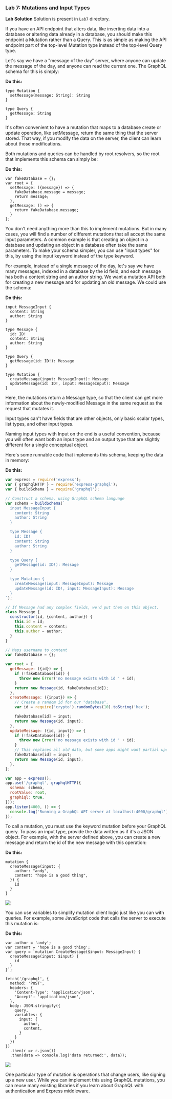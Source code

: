 ﻿### Lab 7:  Mutations and Input Types

**Lab Solution** Solution is present in `Lab7` directory.

If you have an API endpoint that alters data, like inserting data into a database or altering data already in a database, you should make this endpoint a Mutation rather than a Query. This is as simple as making the API endpoint part of the top-level Mutation type instead of the top-level Query type.

Let's say we have a "message of the day" server, where anyone can update the message of the day, and anyone can read the current one. The GraphQL schema for this is simply:

**Do this:**

```
type Mutation {
  setMessage(message: String): String
}

type Query {
  getMessage: String
}

```

It's often convenient to have a mutation that maps to a database create or update operation, like setMessage, return the same thing that the server stored. That way, if you modify the data on the server, the client can learn about those modifications.

Both mutations and queries can be handled by root resolvers, so the root that implements this schema can simply be:

**Do this:**

```
var fakeDatabase = {};
var root = {
  setMessage: ({message}) => {
    fakeDatabase.message = message;
    return message;
  },
  getMessage: () => {
    return fakeDatabase.message;
  }
};
```

You don't need anything more than this to implement mutations. But in many cases, you will find a number of different mutations that all accept the same input parameters. A common example is that creating an object in a database and updating an object in a database often take the same parameters. To make your schema simpler, you can use "input types" for this, by using the input keyword instead of the type keyword.

For example, instead of a single message of the day, let's say we have many messages, indexed in a database by the id field, and each message has both a content string and an author string. We want a mutation API both for creating a new message and for updating an old message. We could use the schema:

**Do this:**

```
input MessageInput {
  content: String
  author: String
}

type Message {
  id: ID!
  content: String
  author: String
}

type Query {
  getMessage(id: ID!): Message
}

type Mutation {
  createMessage(input: MessageInput): Message
  updateMessage(id: ID!, input: MessageInput): Message
}
```

Here, the mutations return a Message type, so that the client can get more information about the newly-modified Message in the same request as the request that mutates it.

Input types can't have fields that are other objects, only basic scalar types, list types, and other input types.

Naming input types with Input on the end is a useful convention, because you will often want both an input type and an output type that are slightly different for a single conceptual object.

Here's some runnable code that implements this schema, keeping the data in memory:

**Do this:**

```javascript
var express = require('express');
var { graphqlHTTP } = require('express-graphql');
var { buildSchema } = require('graphql');

// Construct a schema, using GraphQL schema language
var schema = buildSchema(`
  input MessageInput {
    content: String
    author: String
  }

  type Message {
    id: ID!
    content: String
    author: String
  }

  type Query {
    getMessage(id: ID!): Message
  }

  type Mutation {
    createMessage(input: MessageInput): Message
    updateMessage(id: ID!, input: MessageInput): Message
  }
`);

// If Message had any complex fields, we'd put them on this object.
class Message {
  constructor(id, {content, author}) {
    this.id = id;
    this.content = content;
    this.author = author;
  }
}

// Maps username to content
var fakeDatabase = {};

var root = {
  getMessage: ({id}) => {
    if (!fakeDatabase[id]) {
      throw new Error('no message exists with id ' + id);
    }
    return new Message(id, fakeDatabase[id]);
  },
  createMessage: ({input}) => {
    // Create a random id for our "database".
    var id = require('crypto').randomBytes(10).toString('hex');

    fakeDatabase[id] = input;
    return new Message(id, input);
  },
  updateMessage: ({id, input}) => {
    if (!fakeDatabase[id]) {
      throw new Error('no message exists with id ' + id);
    }
    // This replaces all old data, but some apps might want partial update.
    fakeDatabase[id] = input;
    return new Message(id, input);
  },
};

var app = express();
app.use('/graphql', graphqlHTTP({
  schema: schema,
  rootValue: root,
  graphiql: true,
}));
app.listen(4000, () => {
  console.log('Running a GraphQL API server at localhost:4000/graphql');
});
```

To call a mutation, you must use the keyword mutation before your GraphQL query. To pass an input type, provide the data written as if it's a JSON object. For example, with the server defined above, you can create a new message and return the id of the new message with this operation:

**Do this:**

```
mutation {
  createMessage(input: {
    author: "andy",
    content: "hope is a good thing",
  }) {
    id
  }
}
```

![](./images/7.png)

You can use variables to simplify mutation client logic just like you can with queries. For example, some JavaScript code that calls the server to execute this mutation is:

**Do this:**

```
var author = 'andy';
var content = 'hope is a good thing';
var query = `mutation CreateMessage($input: MessageInput) {
  createMessage(input: $input) {
    id
  }
}`;

fetch('/graphql', {
  method: 'POST',
  headers: {
    'Content-Type': 'application/json',
    'Accept': 'application/json',
  },
  body: JSON.stringify({
    query,
    variables: {
      input: {
        author,
        content,
      }
    }
  })
})
  .then(r => r.json())
  .then(data => console.log('data returned:', data));
```

![](./images/8.png)

One particular type of mutation is operations that change users, like signing up a new user. While you can implement this using GraphQL mutations, you can reuse many existing libraries if you learn about GraphQL with authentication and Express middleware.



